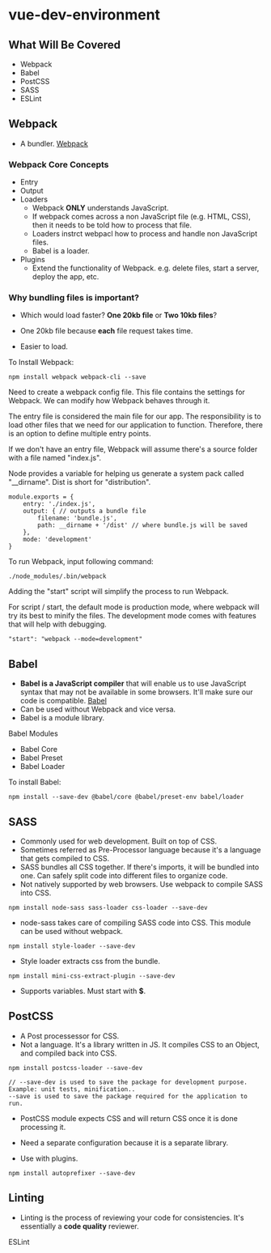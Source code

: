 # vue-dev-environment


## What Will Be Covered
- Webpack
- Babel
- PostCSS
- SASS
- ESLint

## Webpack
- A bundler. [Webpack](https://webpack.js.org/)

### Webpack Core Concepts
- Entry
- Output
- Loaders
    - Webpack __ONLY__ understands JavaScript. 
    - If webpack comes across a non JavaScript file (e.g. HTML, CSS), then it needs to be told how to process that file. 
    - Loaders instrct webpacl how to process and handle non JavaScript files. 
    - Babel is a loader. 
- Plugins 
    - Extend the functionality of Webpack. e.g. delete files, start a server, deploy the app, etc.

### Why bundling files is important? 
- Which would load faster? __One 20kb file__ or __Two 10kb files__?
+ One 20kb file because __each__ file request takes time. 
- Easier to load. 

To Install Webpack: 

```
npm install webpack webpack-cli --save
```

Need to create a webpack config file. This file contains the settings for Webpack. We can modify how Webpack behaves through it. 

The entry file is considered the main file for our app. The responsibility is to load other files that we need for our application to function. Therefore, there is an option to define multiple entry points. 

If we don't have an entry file, Webpack will assume there's a source folder with a file named "index.js". 

Node provides a variable for helping us generate a system pack called "__dirname". Dist is short for "distribution". 

```
module.exports = {
    entry: './index.js',
    output: { // outputs a bundle file
        filename: 'bundle.js',
        path: __dirname + '/dist' // where bundle.js will be saved
    },
    mode: 'development'
}
```

To run Webpack, input following command: 

```
./node_modules/.bin/webpack
```

Adding the "start" script will simplify the process to run Webpack. 

For script / start, the default mode is production mode, where webpack will try its best to minify the files. 
The development mode comes with features that will help with debugging. 

```
"start": "webpack --mode=development"
```

## Babel

- __Babel is a JavaScript compiler__ that will enable us to use JavaScript syntax that may not be available in some browsers. It'll make sure our code is compatible. [Babel](​https://babeljs.io/)
- Can be used without Webpack and vice versa. 
- Babel is a module library. 

Babel Modules
- Babel Core
- Babel Preset
- Babel Loader

To install Babel:

```
npm install --save-dev @babel/core @babel/preset-env babel/loader
```


## SASS
- Commonly used for web development. Built on top of CSS. 
- Sometimes referred as Pre-Processor language because it's a language that gets compiled to CSS. 
- SASS bundles all CSS together. If there's imports, it will be bundled into one. Can safely split code into different files to organize code.
- Not natively supported by web browsers. Use webpack to compile SASS into CSS. 

```
npm install node-sass sass-loader css-loader --save-dev
```

- node-sass takes care of compiling SASS code into CSS. This module can be used without webpack. 

```
npm install style-loader --save-dev
```

- Style loader extracts css from the bundle. 

```
npm install mini-css-extract-plugin --save-dev
```

* Supports variables. Must start with __$__. 

## PostCSS
- A Post processessor for CSS. 
- Not a language. It's a library written in JS. It compiles CSS to an Object, and compiled back into CSS. 

```
npm install postcss-loader --save-dev

// --save-dev is used to save the package for development purpose. Example: unit tests, minification..
--save is used to save the package required for the application to run.
```

- PostCSS module expects CSS and will return CSS once it is done processing it. 
- Need a separate configuration because it is a separate library.


- Use with plugins. 

```
npm install autoprefixer --save-dev
```

## Linting
- Linting is the process of reviewing your code for consistencies. It's essentially a __code quality__ reviewer.

ESLint



